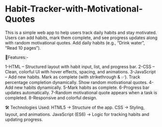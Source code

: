 # Habit-Tracker-with-Motivational-Quotes
This is a simple web app to help users track daily habits and stay motivated. Users can add habits, mark them complete, and see progress updates along with random motivational quotes.
Add daily habits (e.g., “Drink water”, “Read 10 pages”).

🚀Features:-

1-HTML – Structured layout with habit input, list, and progress bar.
2-CSS – Clean, colorful UI with hover effects, spacing, and animations.
3-JavaScript –
Add new habits.
Mark as complete (with strikethrough & ✅).
Track percentage completion dynamically.
Show random motivational quotes.
4-Add new habits dynamically.
5-Mark habits as complete.
6-Progress bar updates automatically.
7-Random motivational quote appears when a task is completed.
8-Responsive and colorful design.

🛠️ Technologies Used:
HTML5 → Structure of the app.
CSS → Styling, layout, and animations.
JavaScript (ES6) → Logic for tracking habits and updating progress.

